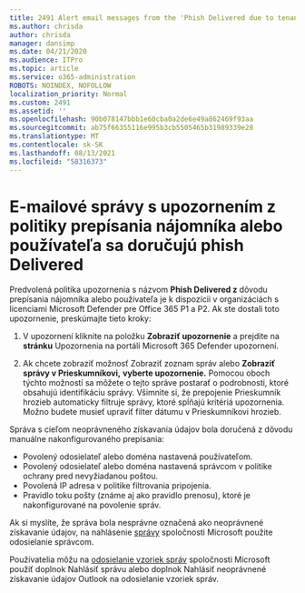 ```yaml
---
title: 2491 Alert email messages from the 'Phish Delivered due to tenant or user override' policy
ms.author: chrisda
author: chrisda
manager: dansimp
ms.date: 04/21/2020
ms.audience: ITPro
ms.topic: article
ms.service: o365-administration
ROBOTS: NOINDEX, NOFOLLOW
localization_priority: Normal
ms.custom: 2491
ms.assetid: ''
ms.openlocfilehash: 90b078147bbb1e60cba0a2de6e49a862469f93aa
ms.sourcegitcommit: ab75f66355116e995b3cb5505465b31989339e28
ms.translationtype: MT
ms.contentlocale: sk-SK
ms.lasthandoff: 08/13/2021
ms.locfileid: "58316373"
---
```

# <a name="alert-email-messages-from-the-phish-delivered-due-to-tenant-or-user-override-policy"></a>E-mailové správy s upozornením z politiky prepísania nájomníka alebo používateľa sa doručujú phish Delivered

Predvolená politika upozornenia s názvom **Phish Delivered z** dôvodu prepísania nájomníka alebo používateľa je k dispozícii v organizáciách s licenciami Microsoft Defender pre Office 365 P1 a P2. Ak ste dostali toto upozornenie, preskúmajte tieto kroky:

1. V upozornení kliknite na položku **Zobraziť upozornenie** a prejdite na **stránku** Upozornenia na portáli Microsoft 365 Defender upozornení.

2. Ak chcete zobraziť možnosť Zobraziť zoznam správ alebo **Zobraziť správy v Prieskumníkovi,** **vyberte upozornenie.** Pomocou oboch týchto možností sa môžete o tejto správe postarať o podrobnosti, ktoré obsahujú identifikáciu správy. Všimnite si, že prepojenie Prieskumník hrozieb automaticky filtruje správy, ktoré spĺňajú kritériá upozornenia. Možno budete musieť upraviť filter dátumu v Prieskumníkovi hrozieb.

Správa s cieľom neoprávneného získavania údajov bola doručená z dôvodu manuálne nakonfigurovaného prepísania:

- Povolený odosielateľ alebo doména nastavená používateľom.
- Povolený odosielateľ alebo doména nastavená správcom v politike ochrany pred nevyžiadanou poštou.
- Povolená IP adresa v politike filtrovania pripojenia.
- Pravidlo toku pošty (známe aj ako pravidlo prenosu), ktoré je nakonfigurované na povolenie správ.

Ak si myslíte, že správa bola nesprávne označená ako neoprávnené získavanie údajov, na nahlásenie [správy](https://docs.microsoft.com/microsoft-365/security/office-365-security/admin-submission) spoločnosti Microsoft použite odosielanie správcom.

Používatelia môžu na [odosielanie vzoriek správ](https://docs.microsoft.com/microsoft-365/security/office-365-security/enable-the-report-message-add-in) spoločnosti Microsoft použiť doplnok Nahlásiť správu alebo doplnok Nahlásiť neoprávnené získavanie údajov Outlook na odosielanie vzoriek správ.
